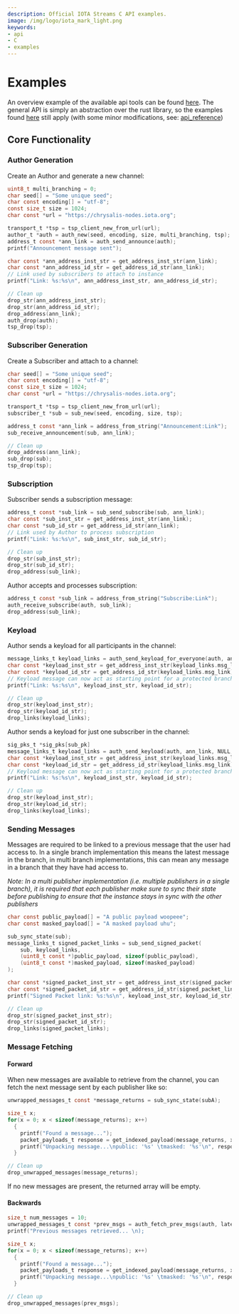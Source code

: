 ```yaml
---
description: Official IOTA Streams C API examples.
image: /img/logo/iota_mark_light.png
keywords:
- api
- C
- examples
---
```

# Examples
An overview example of the available api tools can be found [here](../../../bindings/c/main.c).
The general API is simply an abstraction over the rust library, so the examples found 
[here](rust_how_tos.md) still apply (with some minor modifications, see: [api_reference](../reference/c_api_reference.md))

## Core Functionality

### Author Generation
Create an Author and generate a new channel:
```c
uint8_t multi_branching = 0;
char seed[] = "Some unique seed";
char const encoding[] = "utf-8";
const size_t size = 1024;
char const *url = "https://chrysalis-nodes.iota.org";

transport_t *tsp = tsp_client_new_from_url(url);
author_t *auth = auth_new(seed, encoding, size, multi_branching, tsp);
address_t const *ann_link = auth_send_announce(auth);
printf("Announcement message sent");

char const *ann_address_inst_str = get_address_inst_str(ann_link);
char const *ann_address_id_str = get_address_id_str(ann_link);
// Link used by subscribers to attach to instance
printf("Link: %s:%s\n", ann_address_inst_str, ann_address_id_str);

// Clean up
drop_str(ann_address_inst_str);
drop_str(ann_address_id_str);
drop_address(ann_link);
auth_drop(auth);
tsp_drop(tsp);
```

### Subscriber Generation
Create a Subscriber and attach to a channel:

```c
char seed[] = "Some unique seed";
char const encoding[] = "utf-8";
const size_t size = 1024;
char const *url = "https://chrysalis-nodes.iota.org";

transport_t *tsp = tsp_client_new_from_url(url);
subscriber_t *sub = sub_new(seed, encoding, size, tsp);

address_t const *ann_link = address_from_string("Announcement:Link");
sub_receive_announcement(sub, ann_link);

// Clean up
drop_address(ann_link);
sub_drop(sub);
tsp_drop(tsp);
```

### Subscription
Subscriber sends a subscription message:
```c
address_t const *sub_link = sub_send_subscribe(sub, ann_link);
char const *sub_inst_str = get_address_inst_str(ann_link);
char const *sub_id_str = get_address_id_str(ann_link);
// Link used by Author to process subscription
printf("Link: %s:%s\n", sub_inst_str, sub_id_str);

// Clean up
drop_str(sub_inst_str);
drop_str(sub_id_str);
drop_address(sub_link);
```

Author accepts and processes subscription: 
```c
address_t const *sub_link = address_from_string("Subscribe:Link");
auth_receive_subscribe(auth, sub_link);
drop_address(sub_link);
```

### Keyload
Author sends a keyload for all participants in the channel:
```c
message_links_t keyload_links = auth_send_keyload_for_everyone(auth, ann_link);
char const *keyload_inst_str = get_address_inst_str(keyload_links.msg_link);
char const *keyload_id_str = get_address_id_str(keyload_links.msg_link);
// Keyload message can now act as starting point for a protected branch
printf("Link: %s:%s\n", keyload_inst_str, keyload_id_str);

// Clean up
drop_str(keyload_inst_str);
drop_str(keyload_id_str);
drop_links(keyload_links);
```

Author sends a keyload for just one subscriber in the channel:
```c
sig_pks_t *sig_pks[sub_pk]
message_links_t keyload_links = auth_send_keyload(auth, ann_link, NULL, sig_pks);
char const *keyload_inst_str = get_address_inst_str(keyload_links.msg_link);
char const *keyload_id_str = get_address_id_str(keyload_links.msg_link);
// Keyload message can now act as starting point for a protected branch
printf("Link: %s:%s\n", keyload_inst_str, keyload_id_str);

// Clean up
drop_str(keyload_inst_str);
drop_str(keyload_id_str);
drop_links(keyload_links);
```

### Sending Messages
Messages are required to be linked to a previous message that the user had access to. 
In a single branch implementation this means the latest message in the branch, in multi
branch implementations, this can mean any message in a branch that they have had access 
to.

*Note: In a multi publisher implementation (i.e. multiple publishers in a single branch),
it is required that each publisher make sure to sync their state before publishing to ensure 
that the instance stays in sync with the other publishers*

```c
char const public_payload[] = "A public payload woopeee";
char const masked_payload[] = "A masked payload uhu";

sub_sync_state(sub);
message_links_t signed_packet_links = sub_send_signed_packet(
    sub, keyload_links,
    (uint8_t const *)public_payload, sizeof(public_payload),
    (uint8_t const *)masked_payload, sizeof(masked_payload)
);

char const *signed_packet_inst_str = get_address_inst_str(signed_packet_links.msg_link);
char const *signed_packet_id_str = get_address_id_str(signed_packet_links.msg_link);
printf("Signed Packet link: %s:%s\n", keyload_inst_str, keyload_id_str);

// Clean up
drop_str(signed_packet_inst_str);
drop_str(signed_packet_id_str);
drop_links(signed_packet_links);
```

### Message Fetching 
#### Forward
When new messages are available to retrieve from the channel, you can fetch the next 
message sent by each publisher like so:
```c
unwrapped_messages_t const *message_returns = sub_sync_state(subA);

size_t x;
for(x = 0; x < sizeof(message_returns); x++)
  {
    printf("Found a message...");
    packet_payloads_t response = get_indexed_payload(message_returns, x);
    printf("Unpacking message...\npublic: '%s' \tmasked: '%s'\n", response.public_payload.ptr, response.masked_payload.ptr);
  }

// Clean up
drop_unwrapped_messages(message_returns);
```

If no new messages are present, the returned array will be empty.

#### Backwards  
```c
size_t num_messages = 10;
unwrapped_messages_t const *prev_msgs = auth_fetch_prev_msgs(auth, latest_msg_link, num_messages);
printf("Previous messages retrieved... \n);

size_t x;
for(x = 0; x < sizeof(message_returns); x++)
  {
    printf("Found a message...");
    packet_payloads_t response = get_indexed_payload(message_returns, x);
    printf("Unpacking message...\npublic: '%s' \tmasked: '%s'\n", response.public_payload.ptr, response.masked_payload.ptr);
  }

// Clean up
drop_unwrapped_messages(prev_msgs);
```
